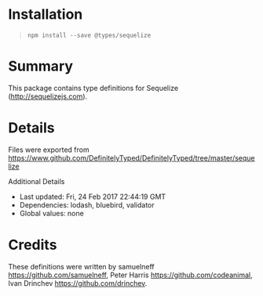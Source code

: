 # Installation
> `npm install --save @types/sequelize`

# Summary
This package contains type definitions for Sequelize (http://sequelizejs.com).

# Details
Files were exported from https://www.github.com/DefinitelyTyped/DefinitelyTyped/tree/master/sequelize

Additional Details
 * Last updated: Fri, 24 Feb 2017 22:44:19 GMT
 * Dependencies: lodash, bluebird, validator
 * Global values: none

# Credits
These definitions were written by samuelneff <https://github.com/samuelneff>, Peter Harris <https://github.com/codeanimal>, Ivan Drinchev <https://github.com/drinchev>.
